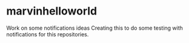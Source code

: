 # marvinhelloworld
Work on some notifications ideas
Creating this to do some testing with notifications for this repositories.
